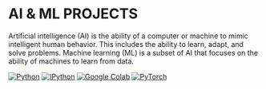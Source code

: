 # AI & ML PROJECTS
Artificial intelligence (AI) is the ability of a computer or machine to mimic intelligent human behavior. This includes the ability to learn, adapt, and solve problems. Machine learning (ML) is a subset of AI that focuses on the ability of machines to learn from data.

[![Python](https://img.shields.io/badge/Python-3.9-blue.svg?style=CodeClimate&logo=python)](https://www.python.org/)
[![IPython](https://img.shields.io/badge/IPython-8.0-blue.svg?style=Social&logo=python)](https://ipython.org/)
[![Google Colab](https://img.shields.io/badge/Google%20Colab-blue.svg?style=plastic&logo=google-colab)](https://colab.research.google.com/)
[![PyTorch](https://img.shields.io/badge/PyTorch-blue.svg?style=plastic&logo=pytorch)](https://pytorch.org/)







  
